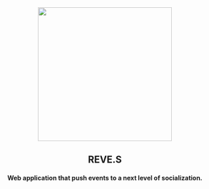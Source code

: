 <div align="center">
  <img src="https://user-images.githubusercontent.com/11615615/163467685-af5fb8fe-9199-401f-9362-8c06b14a56ae.png" width="300" />
 </div>
 
<h2 align="center">REVE.S</h2>

<h4 align="center">Web application that push events to a next level of socialization.</h4>
